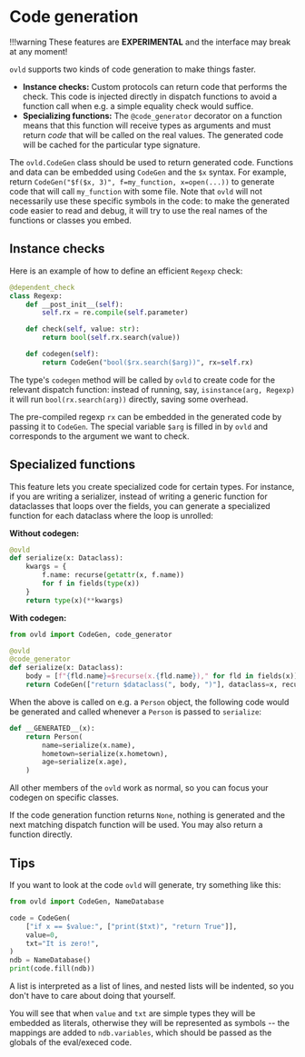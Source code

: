 
# Code generation

!!!warning
    These features are **EXPERIMENTAL** and the interface may break at any moment!

`ovld` supports two kinds of code generation to make things faster.

* **Instance checks:** Custom protocols can return code that performs the check. This code is injected directly in dispatch functions to avoid a function call when e.g. a simple equality check would suffice.
* **Specializing functions:** The `@code_generator` decorator on a function means that this function will receive types as arguments and must return *code* that will be called on the real values. The generated code will be cached for the particular type signature.

The `ovld.CodeGen` class should be used to return generated code. Functions and data can be embedded using `CodeGen` and the `$x` syntax. For example, return `CodeGen("$f($x, 3)", f=my_function, x=open(...))` to generate code that will call `my_function` with some file. Note that `ovld` will not necessarily use these specific symbols in the code: to make the generated code easier to read and debug, it will try to use the real names of the functions or classes you embed.


## Instance checks

Here is an example of how to define an efficient `Regexp` check:

```python
@dependent_check
class Regexp:
    def __post_init__(self):
        self.rx = re.compile(self.parameter)

    def check(self, value: str):
        return bool(self.rx.search(value))

    def codegen(self):
        return CodeGen("bool($rx.search($arg))", rx=self.rx)
```

The type's `codegen` method will be called by `ovld` to create code for the relevant dispatch function: instead of running, say, `isinstance(arg, Regexp)` it will run `bool(rx.search(arg))` directly, saving some overhead.

The pre-compiled regexp `rx` can be embedded in the generated code by passing it to `CodeGen`. The special variable `$arg` is filled in by `ovld` and corresponds to the argument we want to check.


## Specialized functions

This feature lets you create specialized code for certain types. For instance, if you are writing a serializer, instead of writing a generic function for dataclasses that loops over the fields, you can generate a specialized function for each dataclass where the loop is unrolled:

**Without codegen:**

```python
@ovld
def serialize(x: Dataclass):
    kwargs = {
        f.name: recurse(getattr(x, f.name))
        for f in fields(type(x))
    }
    return type(x)(**kwargs)
```

**With codegen:**

```python
from ovld import CodeGen, code_generator

@ovld
@code_generator
def serialize(x: Dataclass):
    body = [f"{fld.name}=$recurse(x.{fld.name})," for fld in fields(x)]
    return CodeGen(["return $dataclass(", body, ")"], dataclass=x, recurse=recurse)
```

When the above is called on e.g. a `Person` object, the following code would be generated and called whenever a `Person` is passed to `serialize`:

```python
def __GENERATED__(x):
    return Person(
        name=serialize(x.name),
        hometown=serialize(x.hometown),
        age=serialize(x.age),
    )
```

All other members of the `ovld` work as normal, so you can focus your codegen on specific classes.

If the code generation function returns `None`, nothing is generated and the next matching dispatch function will be used. You may also return a function directly.


## Tips

If you want to look at the code `ovld` will generate, try something like this:

```python
from ovld import CodeGen, NameDatabase

code = CodeGen(
    ["if x == $value:", ["print($txt)", "return True"]],
    value=0,
    txt="It is zero!",
)
ndb = NameDatabase()
print(code.fill(ndb))
```

A list is interpreted as a list of lines, and nested lists will be indented, so you don't have to care about doing that yourself.

You will see that when `value` and `txt` are simple types they will be embedded as literals, otherwise they will be represented as symbols -- the mappings are added to `ndb.variables`, which should be passed as the globals of the eval/execed code.
